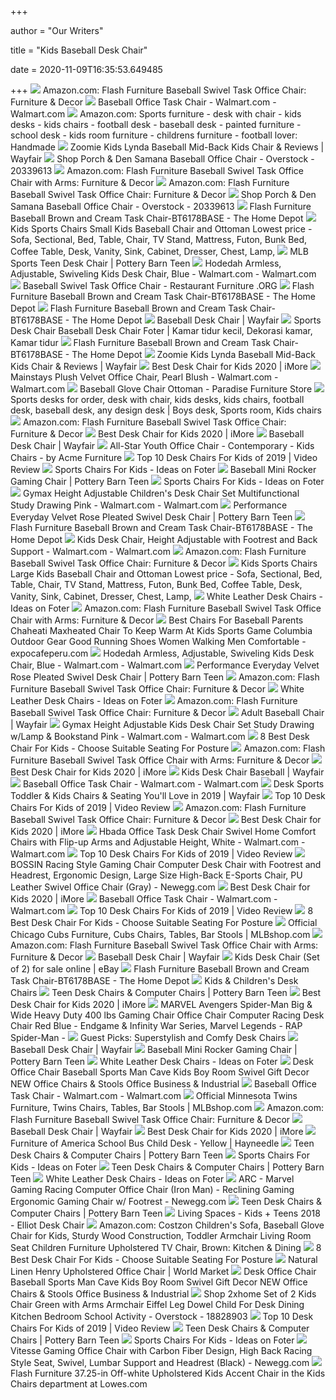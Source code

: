 +++
        
author = "Our Writers"
        
title = "Kids Baseball Desk Chair"
        
date = 2020-11-09T16:35:53.649485
        
+++
[ ![](https://images-na.ssl-images-amazon.com/images/I/7105FvxSjyL._AC_SY355_.jpg)](https://images-na.ssl-images-amazon.com/images/I/7105FvxSjyL._AC_SY355_.jpg) Amazon.com: Flash Furniture Baseball Swivel Task Office Chair: Furniture &  Decor
[ ![](https://i5.walmartimages.com/asr/6330c8b3-bf89-46e6-9b68-e468dd8b6db9_1.318532ccf8eb5b08e2967d4bd2948a27.jpeg)](https://i5.walmartimages.com/asr/6330c8b3-bf89-46e6-9b68-e468dd8b6db9_1.318532ccf8eb5b08e2967d4bd2948a27.jpeg) Baseball Office Task Chair - Walmart.com - Walmart.com
[ ![](https://images-na.ssl-images-amazon.com/images/I/61A5TmJYy5L._QL70_ML2_.jpg)](https://images-na.ssl-images-amazon.com/images/I/61A5TmJYy5L._QL70_ML2_.jpg) Amazon.com: Sports furniture - desk with chair - kids desks - kids chairs -  football desk - baseball desk - painted furniture - school desk - kids room  furniture - childrens furniture - football lover: Handmade
[ ![](https://secure.img1-fg.wfcdn.com/im/57845980/compr-r85/7299/72997460/lynda-baseball-mid-back-kids-chair.jpg)](https://secure.img1-fg.wfcdn.com/im/57845980/compr-r85/7299/72997460/lynda-baseball-mid-back-kids-chair.jpg) Zoomie Kids Lynda Baseball Mid-Back Kids Chair & Reviews | Wayfair
[ ![](https://ak1.ostkcdn.com/images/products/20339613/Porch-Den-Wynwood-21st-Terrace-Baseball-Office-Chair-a2e42773-10cc-42aa-b061-a71074b07cd8.jpg)](https://ak1.ostkcdn.com/images/products/20339613/Porch-Den-Wynwood-21st-Terrace-Baseball-Office-Chair-a2e42773-10cc-42aa-b061-a71074b07cd8.jpg) Shop Porch & Den Samana Baseball Office Chair - Overstock - 20339613
[ ![](https://images-na.ssl-images-amazon.com/images/I/81RvW43MDZL._AC_SL1500_.jpg)](https://images-na.ssl-images-amazon.com/images/I/81RvW43MDZL._AC_SL1500_.jpg) Amazon.com: Flash Furniture Baseball Swivel Task Office Chair with Arms:  Furniture & Decor
[ ![](https://images-na.ssl-images-amazon.com/images/I/7105FvxSjyL._AC_SX522_.jpg)](https://images-na.ssl-images-amazon.com/images/I/7105FvxSjyL._AC_SX522_.jpg) Amazon.com: Flash Furniture Baseball Swivel Task Office Chair: Furniture &  Decor
[ ![](https://ak1.ostkcdn.com/images/products/20339613/Porch-Den-Wynwood-21st-Terrace-Baseball-Office-Chair-098a5e05-d734-4b01-84fa-96f261da5cb4_600.jpg?impolicy=medium)](https://ak1.ostkcdn.com/images/products/20339613/Porch-Den-Wynwood-21st-Terrace-Baseball-Office-Chair-098a5e05-d734-4b01-84fa-96f261da5cb4_600.jpg?impolicy=medium) Shop Porch & Den Samana Baseball Office Chair - Overstock - 20339613
[ ![](https://images.homedepot-static.com/productImages/f4a6eade-0d97-407b-8aab-815d38eed217/svn/brown-and-cream-flash-furniture-kids-seating-bt6178base-44_600.jpg)](https://images.homedepot-static.com/productImages/f4a6eade-0d97-407b-8aab-815d38eed217/svn/brown-and-cream-flash-furniture-kids-seating-bt6178base-44_600.jpg) Flash Furniture Baseball Brown and Cream Task Chair-BT6178BASE - The Home  Depot
[ ![](http://www.papayafurniture.com/media/catalog/product/cache/1/image/cca26303308a12ef686cd60af54a5e51/1/8/18_6.jpg)](http://www.papayafurniture.com/media/catalog/product/cache/1/image/cca26303308a12ef686cd60af54a5e51/1/8/18_6.jpg) Kids Sports Chairs Small Kids Baseball Chair and Ottoman Lowest price -  Sofa, Sectional, Bed, Table, Chair, TV Stand, Mattress, Futon, Bunk Bed,  Coffee Table, Desk, Vanity, Sink, Cabinet, Dresser, Chest, Lamp,
[ ![](https://assets.ptimgs.com/ptimgs/rk/images/dp/wcm/202040/0076/mlb-sports-desk-chair-m.jpg)](https://assets.ptimgs.com/ptimgs/rk/images/dp/wcm/202040/0076/mlb-sports-desk-chair-m.jpg) MLB Sports Teen Desk Chair | Pottery Barn Teen
[ ![](https://i5.walmartimages.com/asr/ab455b70-4562-46d4-a611-5b4cb0586bff_1.f1d4aec48d34ac802bd4b263ee41710d.jpeg)](https://i5.walmartimages.com/asr/ab455b70-4562-46d4-a611-5b4cb0586bff_1.f1d4aec48d34ac802bd4b263ee41710d.jpeg) Hodedah Armless, Adjustable, Swiveling Kids Desk Chair, Blue - Walmart.com  - Walmart.com
[ ![](https://restaurantfurniture.org/wp-content/uploads/2019/09/Baseball-Swivel-Task-Office-Chair-300x300-contained.png)](https://restaurantfurniture.org/wp-content/uploads/2019/09/Baseball-Swivel-Task-Office-Chair-300x300-contained.png) Baseball Swivel Task Office Chair - Restaurant Furniture .ORG
[ ![](https://images.homedepot-static.com/productImages/2292d645-4b0d-4785-b26a-4ece3f8d9a74/svn/brown-and-cream-flash-furniture-kids-seating-bt6178base-76_600.jpg)](https://images.homedepot-static.com/productImages/2292d645-4b0d-4785-b26a-4ece3f8d9a74/svn/brown-and-cream-flash-furniture-kids-seating-bt6178base-76_600.jpg) Flash Furniture Baseball Brown and Cream Task Chair-BT6178BASE - The Home  Depot
[ ![](https://images.homedepot-static.com/productImages/3bc0dbd7-e3fc-44e5-b2c4-c8e39dc2d37e/svn/brown-and-cream-flash-furniture-kids-seating-bt6178base-fa_600.jpg)](https://images.homedepot-static.com/productImages/3bc0dbd7-e3fc-44e5-b2c4-c8e39dc2d37e/svn/brown-and-cream-flash-furniture-kids-seating-bt6178base-fa_600.jpg) Flash Furniture Baseball Brown and Cream Task Chair-BT6178BASE - The Home  Depot
[ ![](https://secure.img1-fg.wfcdn.com/im/20969060/resize-h600-w600%5Ecompr-r85/9471/9471844/Isaac+Baseball+Kids+Novelty+Chair+and+Ottoman.jpg)](https://secure.img1-fg.wfcdn.com/im/20969060/resize-h600-w600%5Ecompr-r85/9471/9471844/Isaac+Baseball+Kids+Novelty+Chair+and+Ottoman.jpg) Baseball Desk Chair | Wayfair
[ ![](https://i.pinimg.com/originals/4d/0b/dc/4d0bdca4bc0ae1a81d15bc0069d24698.jpg)](https://i.pinimg.com/originals/4d/0b/dc/4d0bdca4bc0ae1a81d15bc0069d24698.jpg) Sports Desk Chair Baseball Desk Chair Foter | Kamar tidur kecil, Dekorasi  kamar, Kamar tidur
[ ![](https://images.homedepot-static.com/productImages/e500cce0-5e38-4ace-9433-54d0bb19f1a8/svn/brown-and-cream-flash-furniture-kids-seating-bt6178base-1f_600.jpg)](https://images.homedepot-static.com/productImages/e500cce0-5e38-4ace-9433-54d0bb19f1a8/svn/brown-and-cream-flash-furniture-kids-seating-bt6178base-1f_600.jpg) Flash Furniture Baseball Brown and Cream Task Chair-BT6178BASE - The Home  Depot
[ ![](https://secure.img1-fg.wfcdn.com/im/03142473/resize-h800-w800%5Ecompr-r85/8664/86641704/Lynda+Baseball+Mid-Back+Kids+Chair.jpg)](https://secure.img1-fg.wfcdn.com/im/03142473/resize-h800-w800%5Ecompr-r85/8664/86641704/Lynda+Baseball+Mid-Back+Kids+Chair.jpg) Zoomie Kids Lynda Baseball Mid-Back Kids Chair & Reviews | Wayfair
[ ![](https://www.imore.com/sites/imore.com/files/styles/large/public/field/image/2020/08/sitrite-kids-desk-chair-black.jpg)](https://www.imore.com/sites/imore.com/files/styles/large/public/field/image/2020/08/sitrite-kids-desk-chair-black.jpg) Best Desk Chair for Kids 2020 | iMore
[ ![](https://i5.walmartimages.com/asr/cfa99438-3fc7-464d-a8fd-5142eac51188_1.1100235c3e157c07b581c92eb1f39c08.jpeg)](https://i5.walmartimages.com/asr/cfa99438-3fc7-464d-a8fd-5142eac51188_1.1100235c3e157c07b581c92eb1f39c08.jpeg) Mainstays Plush Velvet Office Chair, Pearl Blush - Walmart.com - Walmart.com
[ ![](https://paradisefurniture.com/wp-content/uploads/2018/09/7006-KIDS-Chair-Baseball.jpg)](https://paradisefurniture.com/wp-content/uploads/2018/09/7006-KIDS-Chair-Baseball.jpg) Baseball Glove Chair Ottoman - Paradise Furniture Store
[ ![](https://i.pinimg.com/originals/49/ba/d0/49bad0acdd676a6a5f3ed2190e821b26.jpg)](https://i.pinimg.com/originals/49/ba/d0/49bad0acdd676a6a5f3ed2190e821b26.jpg) Sports desks for order, desk with chair, kids desks, kids chairs, football  desk, baseball desk, any design desk | Boys desk, Sports room, Kids chairs
[ ![](https://images-na.ssl-images-amazon.com/images/I/810HcWr2vML._AC_UL320_SR260,320_.jpg)](https://images-na.ssl-images-amazon.com/images/I/810HcWr2vML._AC_UL320_SR260,320_.jpg) Amazon.com: Flash Furniture Baseball Swivel Task Office Chair: Furniture &  Decor
[ ![](https://www.imore.com/sites/imore.com/files/styles/large/public/field/image/2020/08/sitrite-kids-desk-chair-colors.jpg)](https://www.imore.com/sites/imore.com/files/styles/large/public/field/image/2020/08/sitrite-kids-desk-chair-colors.jpg) Best Desk Chair for Kids 2020 | iMore
[ ![](https://secure.img1-fg.wfcdn.com/im/32931055/resize-h310-w310%5Ecompr-r85/6129/61292121/elbeni-kids-desk-chair.jpg)](https://secure.img1-fg.wfcdn.com/im/32931055/resize-h310-w310%5Ecompr-r85/6129/61292121/elbeni-kids-desk-chair.jpg) Baseball Desk Chair | Wayfair
[ ![](https://st.hzcdn.com/simgs/5a216a54094830e7_4-8863/home-design.jpg)](https://st.hzcdn.com/simgs/5a216a54094830e7_4-8863/home-design.jpg) All-Star Youth Office Chair - Contemporary - Kids Chairs - by Acme Furniture
[ ![](https://images.ezvid.com/image/upload/c_scale,f_auto,h_720,q_auto:eco,w_1280/c_scale,h_720,l_xobenufscrd1zhixo21b,w_1280/white16by9_sqmvhu)](https://images.ezvid.com/image/upload/c_scale,f_auto,h_720,q_auto:eco,w_1280/c_scale,h_720,l_xobenufscrd1zhixo21b,w_1280/white16by9_sqmvhu) Top 10 Desk Chairs For Kids of 2019 | Video Review
[ ![](https://foter.com/photos/236/kids-sport-chairs.jpg?s=ts3)](https://foter.com/photos/236/kids-sport-chairs.jpg?s=ts3) Sports Chairs For Kids - Ideas on Foter
[ ![](https://assets.ptimgs.com/ptimgs/ab/images/dp/wcm/202021/0026/faux-suede-tobacco-glove-swivel-desk-chair-c.jpg)](https://assets.ptimgs.com/ptimgs/ab/images/dp/wcm/202021/0026/faux-suede-tobacco-glove-swivel-desk-chair-c.jpg) Baseball Mini Rocker Gaming Chair | Pottery Barn Teen
[ ![](https://foter.com/photos/269/sports-chairs-for-kids.jpg?s=ts3)](https://foter.com/photos/269/sports-chairs-for-kids.jpg?s=ts3) Sports Chairs For Kids - Ideas on Foter
[ ![](https://i5.walmartimages.com/asr/67dc90ad-923e-444b-bc3d-5237c27842dc_1.e8e37b975dde6b92b5cde0092721f334.jpeg)](https://i5.walmartimages.com/asr/67dc90ad-923e-444b-bc3d-5237c27842dc_1.e8e37b975dde6b92b5cde0092721f334.jpeg) Gymax Height Adjustable Children's Desk Chair Set Multifunctional Study  Drawing Pink - Walmart.com - Walmart.com
[ ![](https://assets.ptimgs.com/ptimgs/rk/images/dp/wcm/202030/0023/performance-everyday-velvet-rose-pleated-swivel-desk-chair-c.jpg)](https://assets.ptimgs.com/ptimgs/rk/images/dp/wcm/202030/0023/performance-everyday-velvet-rose-pleated-swivel-desk-chair-c.jpg) Performance Everyday Velvet Rose Pleated Swivel Desk Chair | Pottery Barn  Teen
[ ![](https://images.homedepot-static.com/productImages/29cc76da-177e-413f-9c45-0c079327f6cb/svn/brown-and-cream-flash-furniture-kids-seating-bt6178base-31_600.jpg)](https://images.homedepot-static.com/productImages/29cc76da-177e-413f-9c45-0c079327f6cb/svn/brown-and-cream-flash-furniture-kids-seating-bt6178base-31_600.jpg) Flash Furniture Baseball Brown and Cream Task Chair-BT6178BASE - The Home  Depot
[ ![](https://i5.walmartimages.com/asr/0b1ac46c-9057-47f0-bb2c-e6fa38b24909_1.ef6e3c94438cb0a66f4b720a09ed7e31.jpeg?odnWidth=612&odnHeight=612&odnBg=ffffff)](https://i5.walmartimages.com/asr/0b1ac46c-9057-47f0-bb2c-e6fa38b24909_1.ef6e3c94438cb0a66f4b720a09ed7e31.jpeg?odnWidth=612&odnHeight=612&odnBg=ffffff) Kids Desk Chair, Height Adjustable with Footrest and Back Support -  Walmart.com - Walmart.com
[ ![](https://m.media-amazon.com/images/I/81sOXaPjm6L._AC_UL400_.jpg)](https://m.media-amazon.com/images/I/81sOXaPjm6L._AC_UL400_.jpg) Amazon.com: Flash Furniture Baseball Swivel Task Office Chair: Furniture &  Decor
[ ![](http://www.papayafurniture.com/media/catalog/product/cache/1/image/cca26303308a12ef686cd60af54a5e51/0/5/05528_m.jpg)](http://www.papayafurniture.com/media/catalog/product/cache/1/image/cca26303308a12ef686cd60af54a5e51/0/5/05528_m.jpg) Kids Sports Chairs Large Kids Baseball Chair and Ottoman Lowest price -  Sofa, Sectional, Bed, Table, Chair, TV Stand, Mattress, Futon, Bunk Bed,  Coffee Table, Desk, Vanity, Sink, Cabinet, Dresser, Chest, Lamp,
[ ![](https://foter.com/photos/271/baseball-desk.jpg?s=pi)](https://foter.com/photos/271/baseball-desk.jpg?s=pi) White Leather Desk Chairs - Ideas on Foter
[ ![](https://images-na.ssl-images-amazon.com/images/I/61yt7fAkHoL._AC_UL160_SR160,160_.jpg)](https://images-na.ssl-images-amazon.com/images/I/61yt7fAkHoL._AC_UL160_SR160,160_.jpg) Amazon.com: Flash Furniture Baseball Swivel Task Office Chair with Arms:  Furniture & Decor
[ ![](https://www.expocafeperu.com/w/2020/05/19-best-childrens-office-chair-choose-suitable-seating-for-kids-sun-hats-men-timberlands-women.png)](https://www.expocafeperu.com/w/2020/05/19-best-childrens-office-chair-choose-suitable-seating-for-kids-sun-hats-men-timberlands-women.png) Best Chairs For Baseball Parents Chaheati Maxheated Chair To Keep Warm At  Kids Sports Game Columbia Outdoor Gear Good Running Shoes Women Walking Men  Comfortable - expocafeperu.com
[ ![](https://i5.walmartimages.com/asr/ce2b8a66-9e18-408b-b074-b1d94d113e55_1.41e74411c711ec17d70421e895990ea4.jpeg)](https://i5.walmartimages.com/asr/ce2b8a66-9e18-408b-b074-b1d94d113e55_1.41e74411c711ec17d70421e895990ea4.jpeg) Hodedah Armless, Adjustable, Swiveling Kids Desk Chair, Blue - Walmart.com  - Walmart.com
[ ![](https://assets.ptimgs.com/ptimgs/rk/images/dp/wcm/202021/0024/performance-everyday-velvet-rose-pleated-swivel-desk-chair-1-m.jpg)](https://assets.ptimgs.com/ptimgs/rk/images/dp/wcm/202021/0024/performance-everyday-velvet-rose-pleated-swivel-desk-chair-1-m.jpg) Performance Everyday Velvet Rose Pleated Swivel Desk Chair | Pottery Barn  Teen
[ ![](https://m.media-amazon.com/images/I/61Wu1ZP5RGL._AC_UL400_.jpg)](https://m.media-amazon.com/images/I/61Wu1ZP5RGL._AC_UL400_.jpg) Amazon.com: Flash Furniture Baseball Swivel Task Office Chair: Furniture &  Decor
[ ![](https://foter.com/photos/title/white-leather-desk-chairs.jpg)](https://foter.com/photos/title/white-leather-desk-chairs.jpg) White Leather Desk Chairs - Ideas on Foter
[ ![](https://m.media-amazon.com/images/I/71smf4GKBDL._AC_UL400_.jpg)](https://m.media-amazon.com/images/I/71smf4GKBDL._AC_UL400_.jpg) Amazon.com: Flash Furniture Baseball Swivel Task Office Chair: Furniture &  Decor
[ ![](https://secure.img1-fg.wfcdn.com/im/21147437/resize-h310-w310%5Ecompr-r85/4292/42927914/norris-baseball-glove-kids-faux-leather-chair-and-ottoman.jpg)](https://secure.img1-fg.wfcdn.com/im/21147437/resize-h310-w310%5Ecompr-r85/4292/42927914/norris-baseball-glove-kids-faux-leather-chair-and-ottoman.jpg) Adult Baseball Chair | Wayfair
[ ![](https://i5.walmartimages.com/asr/45ce062f-5dd3-447b-92c5-043367c720a7_1.880ebb7023ccb9a03fdfd83edd2b265b.jpeg)](https://i5.walmartimages.com/asr/45ce062f-5dd3-447b-92c5-043367c720a7_1.880ebb7023ccb9a03fdfd83edd2b265b.jpeg) Gymax Height Adjustable Kids Desk Chair Set Study Drawing w/Lamp &  Bookstand Pink - Walmart.com - Walmart.com
[ ![](https://bestratedofficechair.com/wp-content/uploads/2020/09/desk-chair-for-kids.jpg)](https://bestratedofficechair.com/wp-content/uploads/2020/09/desk-chair-for-kids.jpg) 8 Best Desk Chair For Kids - Choose Suitable Seating For Posture
[ ![](https://m.media-amazon.com/images/I/61pH3YMi45L._AC_UL400_.jpg)](https://m.media-amazon.com/images/I/61pH3YMi45L._AC_UL400_.jpg) Amazon.com: Flash Furniture Baseball Swivel Task Office Chair with Arms:  Furniture & Decor
[ ![](https://www.imore.com/sites/imore.com/files/styles/large/public/field/image/2020/09/homall-gaming-chair-render.jpg)](https://www.imore.com/sites/imore.com/files/styles/large/public/field/image/2020/09/homall-gaming-chair-render.jpg) Best Desk Chair for Kids 2020 | iMore
[ ![](https://secure.img1-fg.wfcdn.com/im/36399793/resize-h600-w600%5Ecompr-r85/5846/58465792/Trumble+Kids+Desk+Chair.jpg)](https://secure.img1-fg.wfcdn.com/im/36399793/resize-h600-w600%5Ecompr-r85/5846/58465792/Trumble+Kids+Desk+Chair.jpg) Kids Desk Chair Baseball | Wayfair
[ ![](https://i5.walmartimages.com/asr/8643baa6-a68b-45aa-80b1-e5106334069e_1.86cdacbc1b18a241d4e1c5984cb2780f.jpeg)](https://i5.walmartimages.com/asr/8643baa6-a68b-45aa-80b1-e5106334069e_1.86cdacbc1b18a241d4e1c5984cb2780f.jpeg) Baseball Office Task Chair - Walmart.com - Walmart.com
[ ![](https://secure.img2-fg.wfcdn.com/im/10929904/resize-h310-w310%5Ecompr-r85/7554/75543742/duran-soccer-mid-back-kids-desk-chair.jpg)](https://secure.img2-fg.wfcdn.com/im/10929904/resize-h310-w310%5Ecompr-r85/7554/75543742/duran-soccer-mid-back-kids-desk-chair.jpg) Desk Sports Toddler & Kids Chairs & Seating You'll Love in 2019 | Wayfair
[ ![](https://images.ezvid.com/image/upload/fl_immutable_cache/e_trim/c_pad,f_auto,h_300,w_600,q_auto:eco/gipysjwttzpzkcjq0npg)](https://images.ezvid.com/image/upload/fl_immutable_cache/e_trim/c_pad,f_auto,h_300,w_600,q_auto:eco/gipysjwttzpzkcjq0npg) Top 10 Desk Chairs For Kids of 2019 | Video Review
[ ![](https://m.media-amazon.com/images/I/61l0dXyXhKL._AC_UL400_.jpg)](https://m.media-amazon.com/images/I/61l0dXyXhKL._AC_UL400_.jpg) Amazon.com: Flash Furniture Baseball Swivel Task Office Chair: Furniture &  Decor
[ ![](https://www.imore.com/sites/imore.com/files/styles/w1600h900crop/public/field/image/2020/08/gaiam-kids-balance-ball-chair-lifestyle.jpg)](https://www.imore.com/sites/imore.com/files/styles/w1600h900crop/public/field/image/2020/08/gaiam-kids-balance-ball-chair-lifestyle.jpg) Best Desk Chair for Kids 2020 | iMore
[ ![](https://i5.walmartimages.com/asr/2c168f21-99ce-4c31-8799-f1e8f8d421a7.bbfc4c42ec5f8ce6d74c0e72fe66199f.jpeg)](https://i5.walmartimages.com/asr/2c168f21-99ce-4c31-8799-f1e8f8d421a7.bbfc4c42ec5f8ce6d74c0e72fe66199f.jpeg) Hbada Office Task Desk Chair Swivel Home Comfort Chairs with Flip-up Arms  and Adjustable Height, White - Walmart.com - Walmart.com
[ ![](https://images.ezvid.com/image/upload/fl_immutable_cache/e_trim/c_pad,f_auto,h_270,q_auto:eco/bxh7ctinacj5ba8phno2)](https://images.ezvid.com/image/upload/fl_immutable_cache/e_trim/c_pad,f_auto,h_270,q_auto:eco/bxh7ctinacj5ba8phno2) Top 10 Desk Chairs For Kids of 2019 | Video Review
[ ![](https://c1.neweggimages.com/ProductImage/2T4-01VY-00001-S04.jpg)](https://c1.neweggimages.com/ProductImage/2T4-01VY-00001-S04.jpg) BOSSIN Racing Style Gaming Chair Computer Desk Chair with Footrest and  Headrest, Ergonomic Design, Large Size High-Back E-Sports Chair, PU Leather  Swivel Office Chair (Gray) - Newegg.com
[ ![](https://www.imore.com/sites/imore.com/files/styles/large/public/field/image/2020/08/flash-furniture-soccer-swivel-task-office-chair.jpg)](https://www.imore.com/sites/imore.com/files/styles/large/public/field/image/2020/08/flash-furniture-soccer-swivel-task-office-chair.jpg) Best Desk Chair for Kids 2020 | iMore
[ ![](https://i5.walmartimages.com/asr/62212ab3-8585-4bb7-bc4f-359939870d20_1.644149f18af2283bb72f17b5e75f24ab.jpeg)](https://i5.walmartimages.com/asr/62212ab3-8585-4bb7-bc4f-359939870d20_1.644149f18af2283bb72f17b5e75f24ab.jpeg) Baseball Office Task Chair - Walmart.com - Walmart.com
[ ![](https://images.ezvid.com/image/upload/fl_immutable_cache/e_trim/c_pad,f_auto,h_300,w_600,q_auto:eco/mbdauy7d3btoh4ggbvzq)](https://images.ezvid.com/image/upload/fl_immutable_cache/e_trim/c_pad,f_auto,h_300,w_600,q_auto:eco/mbdauy7d3btoh4ggbvzq) Top 10 Desk Chairs For Kids of 2019 | Video Review
[ ![](https://bestratedofficechair.com/wp-content/uploads/2019/07/OFFICE-FACTOR-Kids-Chair-300x300.jpg)](https://bestratedofficechair.com/wp-content/uploads/2019/07/OFFICE-FACTOR-Kids-Chair-300x300.jpg) 8 Best Desk Chair For Kids - Choose Suitable Seating For Posture
[ ![](https://fanatics.frgimages.com/FFImage/thumb.aspx?i=/productimages/_3884000/ff_3884464-07ad59d8af3bae532b7c_full.jpg&w=340)](https://fanatics.frgimages.com/FFImage/thumb.aspx?i=/productimages/_3884000/ff_3884464-07ad59d8af3bae532b7c_full.jpg&w=340) Official Chicago Cubs Furniture, Cubs Chairs, Tables, Bar Stools |  MLBshop.com
[ ![](https://images-na.ssl-images-amazon.com/images/I/91fbYrb6UIL._AC_UL320_SR210,320_.jpg)](https://images-na.ssl-images-amazon.com/images/I/91fbYrb6UIL._AC_UL320_SR210,320_.jpg) Amazon.com: Flash Furniture Baseball Swivel Task Office Chair with Arms:  Furniture & Decor
[ ![](https://secure.img1-fg.wfcdn.com/im/98853893/resize-h160-w160%5Ecompr-r85/2926/29261330/Malachy+Kids+Desk+Chair.jpg)](https://secure.img1-fg.wfcdn.com/im/98853893/resize-h160-w160%5Ecompr-r85/2926/29261330/Malachy+Kids+Desk+Chair.jpg) Baseball Desk Chair | Wayfair
[ ![](https://i-bosity-com.oss-cn-hongkong.aliyuncs.com/product_img/271/72000768/72000768_9_image.jpg?x-oss-process=image/resize,p_100/watermark,image_d2F0ZXJtYXJrX2ltZy8xNzExMTQxMS9kZWZhdWx0LnBuZz94LW9zcy1wcm9jZXNzPWltYWdlL3Jlc2l6ZSxQXzk5,g_nw,x_0,y_0)](https://i-bosity-com.oss-cn-hongkong.aliyuncs.com/product_img/271/72000768/72000768_9_image.jpg?x-oss-process=image/resize,p_100/watermark,image_d2F0ZXJtYXJrX2ltZy8xNzExMTQxMS9kZWZhdWx0LnBuZz94LW9zcy1wcm9jZXNzPWltYWdlL3Jlc2l6ZSxQXzk5,g_nw,x_0,y_0) Kids Desk Chair (Set of 2) for sale online | eBay
[ ![](https://images.homedepot-static.com/productImages/2be8045a-3e00-45d0-b319-632180a089a2/svn/espresso-homesullivan-kids-seating-40915c2-gv-64_300.jpg)](https://images.homedepot-static.com/productImages/2be8045a-3e00-45d0-b319-632180a089a2/svn/espresso-homesullivan-kids-seating-40915c2-gv-64_300.jpg) Flash Furniture Baseball Brown and Cream Task Chair-BT6178BASE - The Home  Depot
[ ![](https://assets.roomstogo.com/kids-aeryn-black-red-led-gaming-chair_38225036_image-item?cache-id=28b441fb3ea371bcd2749ae22d2ab570&h=385)](https://assets.roomstogo.com/kids-aeryn-black-red-led-gaming-chair_38225036_image-item?cache-id=28b441fb3ea371bcd2749ae22d2ab570&h=385) Kids & Children's Desk Chairs
[ ![](https://www.pbteen.com/ptimgs/rk/images/dp/wcm/202038/0013/modern-slope-swivel-desk-chair-1-c.jpg)](https://www.pbteen.com/ptimgs/rk/images/dp/wcm/202038/0013/modern-slope-swivel-desk-chair-1-c.jpg) Teen Desk Chairs & Computer Chairs | Pottery Barn Teen
[ ![](https://www.imore.com/sites/imore.com/files/styles/small/public/field/image/2020/08/flash-furniture-adjustable-student-chair.jpg)](https://www.imore.com/sites/imore.com/files/styles/small/public/field/image/2020/08/flash-furniture-adjustable-student-chair.jpg) Best Desk Chair for Kids 2020 | iMore
[ ![](https://c1.neweggimages.com/ProductImageCompressAll1280/AH22_132164681424683114et6YgtMV13.jpg)](https://c1.neweggimages.com/ProductImageCompressAll1280/AH22_132164681424683114et6YgtMV13.jpg) MARVEL Avengers Spider-Man Big & Wide Heavy Duty 400 lbs Gaming Chair  Office Chair Computer Racing Desk Chair Red Blue - Endgame & Infinity War  Series, Marvel Legends - RAP Spider-Man -
[ ![](https://st.hzcdn.com/fimgs/a061616a03e2597e_1020-w402-h255-b0-p0--contemporary-office-chairs.jpg)](https://st.hzcdn.com/fimgs/a061616a03e2597e_1020-w402-h255-b0-p0--contemporary-office-chairs.jpg) Guest Picks: Superstylish and Comfy Desk Chairs
[ ![](https://secure.img1-fg.wfcdn.com/im/21547636/resize-h160-w160%5Ecompr-r85/1264/126489528/Homeschool+Kids+Desk+Chair.jpg)](https://secure.img1-fg.wfcdn.com/im/21547636/resize-h160-w160%5Ecompr-r85/1264/126489528/Homeschool+Kids+Desk+Chair.jpg) Baseball Desk Chair | Wayfair
[ ![](https://assets.ptimgs.com/ptimgs/ab/images/dp/wcm/202040/0055/baseball-mini-rocker-speaker-chair-c.jpg)](https://assets.ptimgs.com/ptimgs/ab/images/dp/wcm/202040/0055/baseball-mini-rocker-speaker-chair-c.jpg) Baseball Mini Rocker Gaming Chair | Pottery Barn Teen
[ ![](https://foter.com/photos/271/baseball-desk-chair-2.jpg?s=pi)](https://foter.com/photos/271/baseball-desk-chair-2.jpg?s=pi) White Leather Desk Chairs - Ideas on Foter
[ ![](https://images-na.ssl-images-amazon.com/images/I/61ypBdtVURL._AC_SX522_.jpg)](https://images-na.ssl-images-amazon.com/images/I/61ypBdtVURL._AC_SX522_.jpg) Desk Office Chair Baseball Sports Man Cave Kids Boy Room Swivel Gift Decor  NEW Office Chairs & Stools Office Business & Industrial
[ ![](https://i5.walmartimages.com/dfw/6e29e393-1b69/k2-_b01a9320-c953-4788-b2ae-44b47e54d5e7.v1.jpg)](https://i5.walmartimages.com/dfw/6e29e393-1b69/k2-_b01a9320-c953-4788-b2ae-44b47e54d5e7.v1.jpg) Baseball Office Task Chair - Walmart.com - Walmart.com
[ ![](https://fanatics.frgimages.com/FFImage/thumb.aspx?i=/productimages/_2954000/ff_2954267_full.jpg&w=340)](https://fanatics.frgimages.com/FFImage/thumb.aspx?i=/productimages/_2954000/ff_2954267_full.jpg&w=340) Official Minnesota Twins Furniture, Twins Chairs, Tables, Bar Stools |  MLBshop.com
[ ![](https://images-na.ssl-images-amazon.com/images/I/71Ft8pXLLSL._AC_UL160_SR160,160_.jpg)](https://images-na.ssl-images-amazon.com/images/I/71Ft8pXLLSL._AC_UL160_SR160,160_.jpg) Amazon.com: Flash Furniture Baseball Swivel Task Office Chair: Furniture &  Decor
[ ![](https://secure.img1-fg.wfcdn.com/im/91546581/resize-h160-w160%5Ecompr-r85/1263/126339831/Whitmire+Kids+Desk+Chair.jpg)](https://secure.img1-fg.wfcdn.com/im/91546581/resize-h160-w160%5Ecompr-r85/1263/126339831/Whitmire+Kids+Desk+Chair.jpg) Baseball Desk Chair | Wayfair
[ ![](https://www.imore.com/sites/imore.com/files/styles/large/public/field/image/2020/09/homall-gaming-chair-colors.jpg)](https://www.imore.com/sites/imore.com/files/styles/large/public/field/image/2020/09/homall-gaming-chair-colors.jpg) Best Desk Chair for Kids 2020 | iMore
[ ![](https://content.haycdn.com/mgen/master:ENLB2935.jpg)](https://content.haycdn.com/mgen/master:ENLB2935.jpg) Furniture of America School Bus Child Desk - Yellow | Hayneedle
[ ![](https://www.pbteen.com/ptimgs/rk/images/dp/wcm/202030/0010/performance-everyday-velvet-lilac-pleated-swivel-desk-chai-c.jpg)](https://www.pbteen.com/ptimgs/rk/images/dp/wcm/202030/0010/performance-everyday-velvet-lilac-pleated-swivel-desk-chai-c.jpg) Teen Desk Chairs & Computer Chairs | Pottery Barn Teen
[ ![](https://foter.com/photos/269/cool-chairs-for-kids.jpg?s=pi)](https://foter.com/photos/269/cool-chairs-for-kids.jpg?s=pi) Sports Chairs For Kids - Ideas on Foter
[ ![](https://www.pbteen.com/ptimgs/rk/images/dp/wcm/202030/0011/lustre-velvet-lilac-tufted-task-swivel-desk-chair-c.jpg)](https://www.pbteen.com/ptimgs/rk/images/dp/wcm/202030/0011/lustre-velvet-lilac-tufted-task-swivel-desk-chair-c.jpg) Teen Desk Chairs & Computer Chairs | Pottery Barn Teen
[ ![](https://foter.com/photos/271/baseball-desk-chair-1.jpg?s=pi)](https://foter.com/photos/271/baseball-desk-chair-1.jpg?s=pi) White Leather Desk Chairs - Ideas on Foter
[ ![](https://c1.neweggimages.com/ProductImageCompressAll1280/AH22S191126AaCeX.jpg)](https://c1.neweggimages.com/ProductImageCompressAll1280/AH22S191126AaCeX.jpg) ARC - Marvel Gaming Racing Computer Office Chair (Iron Man) - Reclining  Gaming Ergonomic Gaming Chair w/ Footrest - Newegg.com
[ ![](https://www.pbteen.com/ptimgs/rk/images/dp/wcm/202030/0004/recycled-chenille-washed-lilac-airgo-swivel-desk-chair-c.jpg)](https://www.pbteen.com/ptimgs/rk/images/dp/wcm/202030/0004/recycled-chenille-washed-lilac-airgo-swivel-desk-chair-c.jpg) Teen Desk Chairs & Computer Chairs | Pottery Barn Teen
[ ![](https://catalogs.livingspaces.com/9449/612887/pages/042e9ece6ef66a644cc949d03ccf71b4a675e80c-at800.jpg)](https://catalogs.livingspaces.com/9449/612887/pages/042e9ece6ef66a644cc949d03ccf71b4a675e80c-at800.jpg) Living Spaces - Kids + Teens 2018 - Elliot Desk Chair
[ ![](https://images-na.ssl-images-amazon.com/images/I/81NJYapKkOL._AC_SL1200_.jpg)](https://images-na.ssl-images-amazon.com/images/I/81NJYapKkOL._AC_SL1200_.jpg) Amazon.com: Costzon Children's Sofa, Baseball Glove Chair for Kids, Sturdy  Wood Construction, Toddler Armchair Living Room Seat Children Furniture  Upholstered TV Chair, Brown: Kitchen & Dining
[ ![](https://m.media-amazon.com/images/I/41DVX4eJpQL._SL160_.jpg)](https://m.media-amazon.com/images/I/41DVX4eJpQL._SL160_.jpg) 8 Best Desk Chair For Kids - Choose Suitable Seating For Posture
[ ![](https://ii2.worldmarket.com/fcgi-bin/iipsrv.fcgi?FIF=/images/worldmarket/source/79767_XXX_v1.tif&qlt=50&wid=650&cvt=jpeg)](https://ii2.worldmarket.com/fcgi-bin/iipsrv.fcgi?FIF=/images/worldmarket/source/79767_XXX_v1.tif&qlt=50&wid=650&cvt=jpeg) Natural Linen Henry Upholstered Office Chair | World Market
[ ![](https://images-na.ssl-images-amazon.com/images/I/71MF4fI-vAL._AC_SL1057_.jpg)](https://images-na.ssl-images-amazon.com/images/I/71MF4fI-vAL._AC_SL1057_.jpg) Desk Office Chair Baseball Sports Man Cave Kids Boy Room Swivel Gift Decor  NEW Office Chairs & Stools Office Business & Industrial
[ ![](https://ak1.ostkcdn.com/images/products/is/images/direct/9b3b6dd53dc0eaff3be8a4bcd89b0dd7f5060e57/2xhome---Set-of-2%2C-Green-Kids-Size-Armchair-Natural-Wood-legs-Children.jpg?impolicy=medium)](https://ak1.ostkcdn.com/images/products/is/images/direct/9b3b6dd53dc0eaff3be8a4bcd89b0dd7f5060e57/2xhome---Set-of-2%2C-Green-Kids-Size-Armchair-Natural-Wood-legs-Children.jpg?impolicy=medium) Shop 2xhome Set of 2 Kids Chair Green with Arms Armchair Eiffel Leg Dowel  Child For Desk Dining Kitchen Bedroom School Activity - Overstock - 18828903
[ ![](https://images.ezvid.com/image/upload/fl_immutable_cache/e_trim/c_pad,f_auto,h_270,q_auto:eco/jjpo4kpj2rfcmwdzv2y1)](https://images.ezvid.com/image/upload/fl_immutable_cache/e_trim/c_pad,f_auto,h_270,q_auto:eco/jjpo4kpj2rfcmwdzv2y1) Top 10 Desk Chairs For Kids of 2019 | Video Review
[ ![](https://www.pbteen.com/ptimgs/rk/images/dp/wcm/202038/0013/finley-swivel-desk-chair-c.jpg)](https://www.pbteen.com/ptimgs/rk/images/dp/wcm/202038/0013/finley-swivel-desk-chair-c.jpg) Teen Desk Chairs & Computer Chairs | Pottery Barn Teen
[ ![](https://foter.com/photos/242/youth-baseball-chair-and-ottoman.jpg?s=ts3)](https://foter.com/photos/242/youth-baseball-chair-and-ottoman.jpg?s=ts3) Sports Chairs For Kids - Ideas on Foter
[ ![](https://c1.neweggimages.com/ProductImage/358-003W-00003-S06.jpg)](https://c1.neweggimages.com/ProductImage/358-003W-00003-S06.jpg) Vitesse Gaming Office Chair with Carbon Fiber Design, High Back Racing  Style Seat, Swivel, Lumbar Support and Headrest (Black) - Newegg.com
[ ![](http://images.lowes.com/product/converted/847254/847254022392_17719552.jpg)](http://images.lowes.com/product/converted/847254/847254022392_17719552.jpg) Flash Furniture 37.25-in Off-white Upholstered Kids Accent Chair in the Kids  Chairs department at Lowes.com
